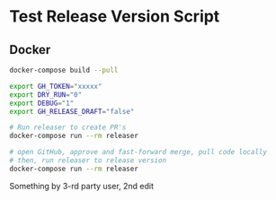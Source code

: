 # Test Release Version Script

## Docker

```sh
docker-compose build --pull

export GH_TOKEN="xxxxx"
export DRY_RUN="0"
export DEBUG="1"
export GH_RELEASE_DRAFT="false"

# Run releaser to create PR's
docker-compose run --rm releaser

# open GitHub, approve and fast-forward merge, pull code locally
# then, run releaser to release version
docker-compose run --rm releaser

```

Something by 3-rd party user, 2nd edit
